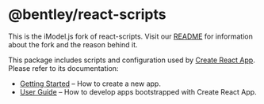 # @bentley/react-scripts

This is the iModel.js fork of react-scripts. Visit our [README](https://github.com/imodeljs/create-react-app/blob/imodeljs/packages/react-scripts/README-imodeljs.md) for information about the fork and the reason behind it.

This package includes scripts and configuration used by [Create React App](https://github.com/imodeljs/create-react-app).<br>
Please refer to its documentation:

- [Getting Started](https://facebook.github.io/create-react-app/docs/getting-started) – How to create a new app.
- [User Guide](https://facebook.github.io/create-react-app/) – How to develop apps bootstrapped with Create React App.
